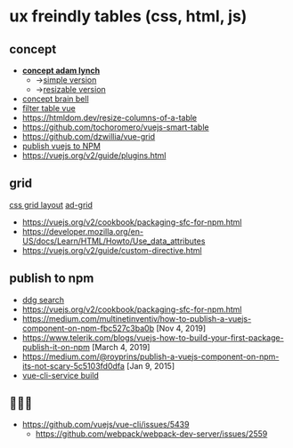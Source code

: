 # ux freindly tables (css, html, js)

## concept

* **[concept adam lynch](https://adamlynch.com/flexible-data-tables-with-css-grid/)**
  * &rarr;[simple version](https://codepen.io/adam-lynch/pen/XwKWdG)
  * &rarr;[resizable version](https://codepen.io/adam-lynch/pen/GaqgXP)
* [concept brain bell](https://www.brainbell.com/javascript/making-resizable-table-js.html)
* [filter table vue](https://alligator.io/vuejs/grid-component/)
* https://htmldom.dev/resize-columns-of-a-table
* https://github.com/tochoromero/vuejs-smart-table
* https://github.com/dzwillia/vue-grid
* [publish vuejs to NPM](https://medium.com/multinetinventiv/how-to-publish-a-vuejs-component-on-npm-fbc527c3ba0b)
* https://vuejs.org/v2/guide/plugins.html

## grid

[css grid layout](https://developer.mozilla.org/en-US/docs/Web/CSS/CSS_Grid_Layout)
[ad-grid](https://ag-grid.com/)

* https://vuejs.org/v2/cookbook/packaging-sfc-for-npm.html
* https://developer.mozilla.org/en-US/docs/Learn/HTML/Howto/Use_data_attributes
* https://vuejs.org/v2/guide/custom-directive.html

## publish to npm

* [ddg search](https://vuejs.org/v2/cookbook/packaging-sfc-for-npm.html)
* https://vuejs.org/v2/cookbook/packaging-sfc-for-npm.html
* https://medium.com/multinetinventiv/how-to-publish-a-vuejs-component-on-npm-fbc527c3ba0b [Nov 4, 2019]
* https://www.telerik.com/blogs/vuejs-how-to-build-your-first-package-publish-it-on-npm [March 4, 2019]
* https://medium.com/@royprins/publish-a-vuejs-component-on-npm-its-not-scary-5c5103fd0dfa [Jan 9, 2015]
* [vue-cli-service build](https://cli.vuejs.org/guide/build-targets.html#app)
## 🐞🐞🐞

* https://github.com/vuejs/vue-cli/issues/5439
  * https://github.com/webpack/webpack-dev-server/issues/2559
